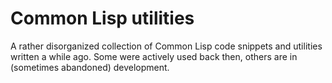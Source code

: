 # Common Lisp utilities

A rather disorganized collection of Common Lisp
code snippets and utilities written a while ago.
Some were actively used back then, others are
in (sometimes abandoned) development.
